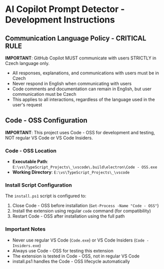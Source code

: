 # AI Copilot Prompt Detector - Development Instructions

## Communication Language Policy - CRITICAL RULE
**IMPORTANT**: GitHub Copilot MUST communicate with users STRICTLY in Czech language only.
- All responses, explanations, and communications with users must be in Czech
- Never respond in English when communicating with users
- Code comments and documentation can remain in English, but user communication must be Czech
- This applies to all interactions, regardless of the language used in the user's request

## Code - OSS Configuration
**IMPORTANT**: This project uses Code - OSS for development and testing, NOT regular VS Code or VS Code Insiders.

### Code - OSS Location
- **Executable Path**: `E:\vs\TypeScript_Projects\_\vscode\.build\electron\Code - OSS.exe`
- **Working Directory**: `E:\vs\TypeScript_Projects\_\vscode`

### Install Script Configuration
The `install.ps1` script is configured to:
1. Close Code - OSS before installation (`Get-Process -Name "Code - OSS"`)
2. Install the extension using regular `code` command (for compatibility)
3. Restart Code - OSS after installation using the full path

### Important Notes
- Never use regular VS Code (`Code.exe`) or VS Code Insiders (`Code - Insiders.exe`)
- Always use Code - OSS for testing this extension
- The extension is tested in Code - OSS, not in regular VS Code
- install.ps1 handles the Code - OSS lifecycle automatically